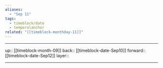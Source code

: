 ```yaml
---
aliases:
  - "Sep 11"
tags:
  - timeblock/date
  - temporalanchor
related: "[[timeblock-monthday-11]]"
---
```




***

up:: [[timeblock-month-09]]
back:: [[timeblock-date-Sep10]]
forward:: [[timeblock-date-Sep12]]
layer:: 

***
